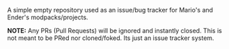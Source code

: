 A simple empty repository used as an issue/bug tracker for Mario's and Ender's modpacks/projects.

**NOTE:** Any PRs (Pull Requests) will be ignored and instantly closed. This is not meant
to be PRed
nor cloned/foked. Its just an issue tracker system.
